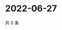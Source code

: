 # 2022-06-27

共 0 条

<!-- BEGIN WEIBO -->
<!-- 最后更新时间 Mon Jun 27 2022 18:01:17 GMT+0800 (China Standard Time) -->

<!-- END WEIBO -->

